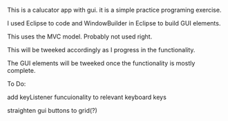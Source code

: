 This is a calucator app with gui. it is a simple practice programing exercise.

I used Eclipse to code and WindowBuilder in Eclipse to build GUI elements.

This uses the MVC model. Probably not used right.

This will be tweeked accordingly as I progress in the functionality.

The GUI elements will be tweeked once the functionality is mostly complete.

To Do:

add keyListener funcuionality to relevant keyboard keys

straighten gui buttons to grid(?)

